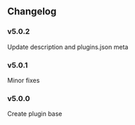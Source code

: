 ## Changelog

### v5.0.2

Update description and plugins.json meta

### v5.0.1

Minor fixes

### v5.0.0

Create plugin base
